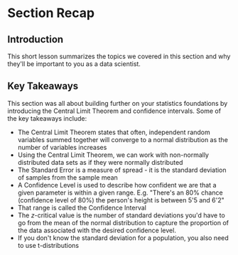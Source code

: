 
# Section Recap

## Introduction

This short lesson summarizes the topics we covered in this section and why they'll be important to you as a data scientist.

## Key Takeaways
This section was all about building further on your statistics foundations by introducing the Central Limit Theorem and confidence intervals. Some of the key takeaways include:

* The Central Limit Theorem states that often, independent random variables summed together will converge to a normal distribution as the number of variables increases
* Using the Central Limit Theorem, we can work with non-normally distributed data sets as if they were normally distributed
* The Standard Error is a measure of spread - it is the standard deviation of samples from the sample mean
* A Confidence Level is used to describe how confident we are that a given parameter is within a given range. E.g. "There's an 80% chance (confidence level of 80%) the person's height is between 5'5 and 6'2"
* That range is called the Confidence Interval
* The $z$-critical value is the number of standard deviations you'd have to go from the mean of the normal distribution to capture the proportion of the data associated with the desired confidence level.
* If you don't know the standard deviation for a population, you also need to use t-distributions
